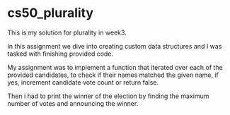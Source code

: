 # cs50_plurality

This is my solution for plurality in week3.

In this assignment we dive into creating custom data structures and I was tasked with finishing provided code. 

My assignment was to implement a function that iterated over each of the provided candidates, to check if their names matched the given name, if yes, increment candidate vote count or return false. 

Then i had to print the winner of the election by finding the maximum number of votes and announcing the winner. 
